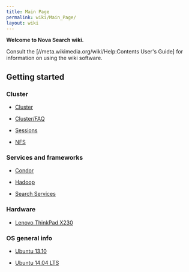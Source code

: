 ```yaml
---
title: Main Page
permalink: wiki/Main_Page/
layout: wiki
---
```


**Welcome to Nova Search wiki.**

Consult the \[//meta.wikimedia.org/wiki/Help:Contents User's Guide\] for
information on using the wiki software.

Getting started
---------------

### Cluster

-   [Cluster](/wiki/Cluster "wikilink")

<!-- -->

-   [Cluster/FAQ](/wiki/Cluster/FAQ "wikilink")

<!-- -->

-   [Sessions](/wiki/Sessions "wikilink")

<!-- -->

-   [NFS](/wiki/NFS "wikilink")

### Services and frameworks

-   [Condor](/wiki/Condor "wikilink")

<!-- -->

-   [Hadoop](/wiki/Hadoop "wikilink")

<!-- -->

-   [Search Services](/wiki/Search_Services "wikilink")

### Hardware

-   [Lenovo ThinkPad X230](/wiki/Lenovo_ThinkPad_X230 "wikilink")

### OS general info

-   [Ubuntu 13.10](/wiki/Ubuntu_13.10 "wikilink")

<!-- -->

-   [Ubuntu 14.04 LTS](/wiki/Ubuntu_14.04_LTS "wikilink")
